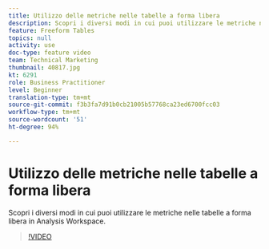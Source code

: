 ```yaml
---
title: Utilizzo delle metriche nelle tabelle a forma libera
description: Scopri i diversi modi in cui puoi utilizzare le metriche nelle tabelle a forma libera in Analysis Workspace.
feature: Freeform Tables
topics: null
activity: use
doc-type: feature video
team: Technical Marketing
thumbnail: 40817.jpg
kt: 6291
role: Business Practitioner
level: Beginner
translation-type: tm+mt
source-git-commit: f3b3fa7d91b0cb21005b57768ca23ed6700fcc03
workflow-type: tm+mt
source-wordcount: '51'
ht-degree: 94%

---
```



# Utilizzo delle metriche nelle tabelle a forma libera

Scopri i diversi modi in cui puoi utilizzare le metriche nelle tabelle a forma libera in Analysis Workspace.

>[!VIDEO](https://video.tv.adobe.com/v/40817/?quality=12&learn=on)
